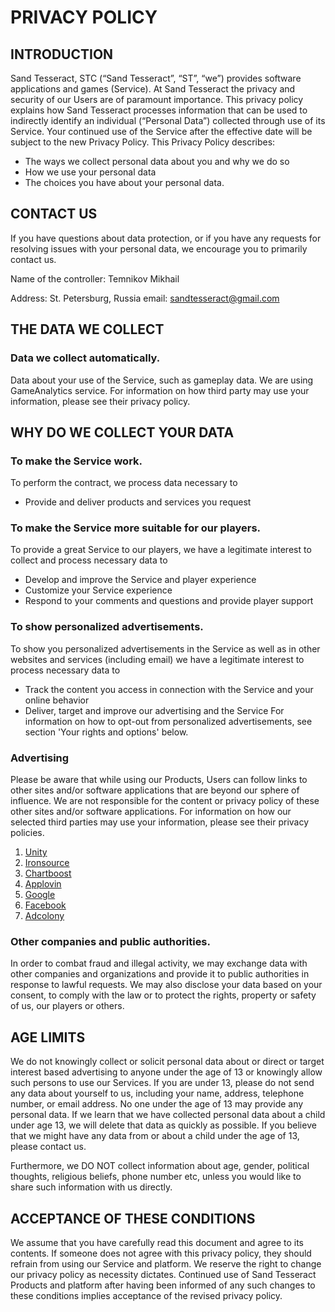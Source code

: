 # PRIVACY POLICY

## INTRODUCTION

Sand Tesseract, STC (“Sand Tesseract”, “ST”, “we”) provides software applications and games (Service). At Sand Tesseract the privacy and security of our Users are of paramount importance. This privacy policy explains how Sand Tesseract processes information that can be used to indirectly identify an individual (“Personal Data”) collected through use of its Service. Your continued use of the Service after the effective date will be subject to the new Privacy Policy.
This Privacy Policy describes:

- The ways we collect personal data about you and why we do so
- How we use your personal data
- The choices you have about your personal data.

## CONTACT US

If you have questions about data protection, or if you have any requests for resolving issues with your personal data, we encourage you to primarily contact us.

Name of the controller: Temnikov Mikhail

Address: St. Petersburg, Russia
email: sandtesseract@gmail.com

## THE DATA WE COLLECT
### Data we collect automatically.

Data about your use of the Service, such as gameplay data. We are using GameAnalytics service. For information on how third party may use your information, please see their privacy policy.

## WHY DO WE COLLECT YOUR DATA
### To make the Service work.
To perform the contract, we process data necessary to
- Provide and deliver products and services you request

### To make the Service more suitable for our players.
To provide a great Service to our players, we have a legitimate interest to collect and process necessary data to
- Develop and improve the Service and player experience
- Customize your Service experience
- Respond to your comments and questions and provide player support

### To show personalized advertisements.
To show you personalized advertisements in the Service as well as in other websites and services (including email) we have a legitimate interest to process necessary data to
- Track the content you access in connection with the Service and your online behavior
- Deliver, target and improve our advertising and the Service
For information on how to opt-out from personalized advertisements, see section 'Your rights and options' below.

### Advertising
Please be aware that while using our Products, Users can follow links to other sites and/or software applications that are beyond our sphere of influence. We are not responsible for the content or privacy policy of these other sites and/or software applications. For information on how our selected third parties may use your information, please see their privacy policies.

1. [Unity](https://unity3d.com/ru/legal/privacy-policy)
2. [Ironsource](https://developers.ironsrc.com/ironsource-mobile/air/ironsource-mobile-privacy-policy/)
3. [Chartboost](https://answers.chartboost.com/en-us/articles/200780269)
4. [Applovin](https://www.applovin.com/privacy)
5. [Google](https://policies.google.com/technologies/ads)
6. [Facebook](https://www.facebook.com/policy.php)
7. [Adcolony](https://www.adcolony.com/privacy-policy/)

### Other companies and public authorities.
In order to combat fraud and illegal activity, we may exchange data with other companies and organizations and provide it to public authorities in response to lawful requests.
We may also disclose your data based on your consent, to comply with the law or to protect the rights, property or safety of us, our players or others.

## AGE LIMITS
We do not knowingly collect or solicit personal data about or direct or target interest based advertising to anyone under the age of 13 or knowingly allow such persons to use our Services.  If you are under 13, please do not send any data about yourself to us, including your name, address, telephone number, or email address.  No one under the age of 13 may provide any personal data.  If we learn that we have collected personal data about a child under age 13, we will delete that data as quickly as possible.  If you believe that we might have any data from or about a child under the age of 13, please contact us.

Furthermore, we DO NOT collect information about age, gender, political thoughts, religious beliefs, phone number etc, unless you would like to share such information with us directly.

## ACCEPTANCE OF THESE CONDITIONS
We assume that you have carefully read this document and agree to its contents. If someone does not agree with this privacy policy, they should refrain from using our Service and platform. We reserve the right to change our privacy policy as necessity dictates. Continued use of Sand Tesseract Products and platform after having been informed of any such changes to these conditions implies acceptance of the revised privacy policy.
